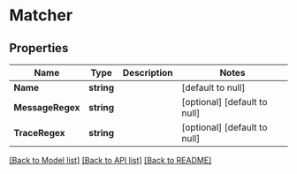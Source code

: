 # Matcher

## Properties
Name | Type | Description | Notes
------------ | ------------- | ------------- | -------------
**Name** | **string** |  | [default to null]
**MessageRegex** | **string** |  | [optional] [default to null]
**TraceRegex** | **string** |  | [optional] [default to null]

[[Back to Model list]](../README.md#documentation-for-models) [[Back to API list]](../README.md#documentation-for-api-endpoints) [[Back to README]](../README.md)

